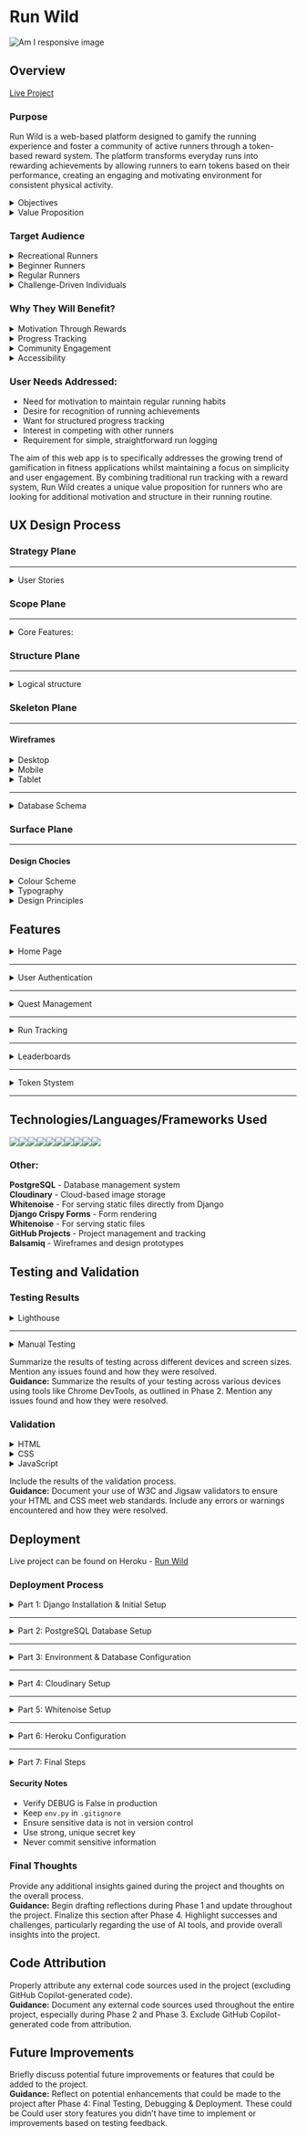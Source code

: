 # Run Wild

![Am I responsive image](assets/README_images/amiresponsive.png)

## Overview

[Live Project](https://run-wild-67c9460e78b3.herokuapp.com/)

### Purpose
Run Wild is a web-based platform designed to gamify the running experience and foster a community of active runners through a token-based reward system. The platform transforms everyday runs into rewarding achievements by allowing runners to earn tokens based on their performance, creating an engaging and motivating environment for consistent physical activity.

<details>
<summary>Objectives</summary>

1. **Motivate Regular Exercise**: By implementing a token reward system, the platform encourages users to maintain consistent running haibits.
2. **Foster Competition**: Create healthy competition through a global leaderboard system that recognises both dedication and performance.
3. **Build Community**: Develop a space where runners can compete and compare their achievements with others, creating a sense of belonging and mutual motivation.

</details>

<details>
<summary>Value Proposition</summary>

- Transforms routine running activities into rewarding experiences
- Provides immediate feedback and recognition for running achievements
- Creates a structured system for tracking progress and improvement
- Offers a competitive element that maintains long-term engagement
- Delivers a simple, streamlined experience focused on running metrics that matter

</details>

### Target Audience

<details>
<summary>Recreational Runners</summary>

- Age Range: 18+ years old
- Running Experience: Beginner to intermediate runners
- Motivation: Seeking additional motivation and structure in their running routine

</details>

<details>
<summary>Beginner Runners</summary>

- Looking for motivation to establish consistent running habits
- Interested in tracking progress and improvement
- Need positive reinforcement to maintain commitment
- Value clear metrics and achievable goals
  
</details>

<details>
<summary>Regular Runners</summary>

- Seeking new ways to stay motivated
- Interested in competing with others
- Want to track their performance metrics
- Looking for recognition of their efforts

</details>

<details>
<summary>Challenge-Driven Individuals</summary>

- Motivated by competition and achievements
- Enjoy collecting rewards and tracking statistics
- Like to compare their performance with others
- Appreciate structured goal systems

</details>

### Why They Will Benefit?

<details>
<summary>Motivation Through Rewards</summary>

- Immediate gratification through token earnings
- Visual representation of progress
- Clear connection between effort and rewards

</details>

<details>
<summary>Progress Tracking</summary>

- Detailed run history
- Performance metrics tracking
- Clear visibility of improvement over time

</details>

<details>
<summary>Community Engagement</summary>

- Global leaderboard participation
- Competitive element
- Sense of belonging to a running community

</details>

<details>
<summary>Accessibility</summary>

- Simple, user-friendly interface
- Clear token earning structure
- Easy submission process for runs

</details>

### User Needs Addressed:

- Need for motivation to maintain regular running habits
- Desire for recognition of running achievements
- Want for structured progress tracking
- Interest in competing with other runners
- Requirement for simple, straightforward run logging

The aim of this web app is to specifically addresses the growing trend of gamification in fitness applications whilst maintaining a focus on simplicity and user engagement. By combining traditional run tracking with a reward system, Run Wild creates a unique value proposition for runners who are looking for additional motivation and structure in their running routine.

## UX Design Process

### Strategy Plane
<hr>

<details>
<summary>User Stories</summary>

### Must Have Features

#### <u>Quest Management</u>

**User Story:** As a site user, I can view a paginated list of quests so that I can select which run I want to view. 

<details>
<summary>Acceptance Criteria:</summary>

- Given more than one quest in the database, these multiple quests are listed
- When a user opens the main page a list of quests is seen
- The user sees all quests titles with pagination to choose what to complete

</details>

#### <u>Run Tracking</u>

**User Story:** As a user I can submit my run details so that I can earn tokens

<details>
<summary>Acceptance Criteria:</summary>
  
- User can input completion time
- Submission process:
  - Confirms submission success
  - Displays tokens earned
- User can update and delete runs

</details>

#### <u>User Authentication</u>

**User Story:** As a registered user I can log into my account so that I can access my running history and tokens

<details>
<summary>Acceptance Criteria:</summary>
  
- User can log in using email/username and password

</details>

**User Story:** As a new user I want to register for an account so that I can track my runs and earn tokens

<details>
<summary>Acceptance Criteria:</summary>
  
- User can create account using email and password
- Profile is automatically created upon registration
- Initial token balance is set to 0
- Password must meet minimum security requirements:
  - At least 8 characters
  - Contains at least one number
  - Contains at least one special character

</details>

#### <u>Responsive Design</u>

**User Story:** As a user I want the site to be responsive so that I can use on any device

<details>
<summary>Acceptance Criteria:</summary>
  
- Site is usable on desktop, tablet, and mobile devices
- Layout adjusts appropriately to different screen sizes

</details>

#### <u>Accessibility</u>

**User Story:** As a User I require the site to be accessible so that I can utilise the website fully, regardless of potential visual impairments

<details>
<summary>Acceptance Criteria:</summary>
  
- Colour contrast, fonts, images and screen reading capabilities adhered to
- Good use of semantic elements

</details>

#### <u>Token System</u>

**User Story:** As a user I want to earn tokens so that can feel rewarded for my run

<details>
<summary>Acceptance Criteria:</summary>
  
- Token calculation:
  - Base rate: 10 tokens per km

- System must:
  - Calculate tokens instantly
  - Display calculation breakdown
  - Update user's total balance

- Transaction details include:
  - Date and time
  - Amount earned
  - Running total

- Notifications:
  - Immediate token earning notification

</details>

### Should Have Features

#### <u>Leaderboard</u>

**User Story:** As a user I want a leaderboard so that I can see how I rank against others

<details>
<summary>Acceptance Criteria:</summary>
  
- Leaderboard shows:
  - Total tokens earned
  - Total distance

- Privacy:
  - Only shows display user names

</details>

#### <u>Enhanced Token System</u>

**User Story:** As a user I want to have more token bonus so that I can gain more tokens

<details>
<summary>Acceptance Criteria:</summary>
  
- Pace bonuses:
  - Sub 4:00 min/km: +15 tokens/km
  - Sub 5:00 min/km: +10 tokens/km
  - Sub 6:00 min/km: +5 tokens/km


- Personal best bonus:
  - +5 tokens if personal best for route is achieved

- Difficulty bonus:
  - No bonus for easy
  - +5 for medium
  - +10 for hard

</details>

</details>

### Scope Plane
<hr>

<details>
<summary>Core Features:</summary>

- User authentication and profile management
- Running activity tracking and logging
- Token achievement system
- Leaderboards

</details>

### Structure Plane
<hr>

<details>
<summary>Logical structure</summary>

The application follows a logical structure where users can:

- Register/Login to access their personal dashboard
- Log and track running activities
- Earn tokens based on activity completion
- View their ranking on various leaderboards

</details>

### Skeleton Plane
<hr>

#### Wireframes

<details>
<summary>Desktop</summary>

![desktop wireframes](assets/README_images/WF_desktop_home.png)
![desktop wireframes](assets/README_images/WF_desktop_quest_about_leader.png)
![desktop wireframes](assets/README_images/WF_desktop_quest_page.png)

</details>
<details>
<summary>Mobile</summary> 

![mobile wireframes](assets/README_images/WF_mobile_index.png)
![mobile wireframes](assets/README_images/WF_mobile_quest_post.png)
![mobile wireframes](assets/README_images/WF_mobile_quest_page.png)
![mobile wireframes](assets/README_images/WF_mobile_about_leader.png)

</details>
<details>
<summary>Tablet</summary> 

![tablet wireframes](assets/README_images/WF_tablet_home.png)
![tablet wireframes](assets/README_images/WF_tablet_quest_post.png)
![tablet wireframes](assets/README_images/WF_tablet_about_quest_leader.png)

</details>
<hr>
<details>
<summary>Database Schema</summary> 

![Database Schema](assets/README_images/ERD_Final.png)

</details>

### Surface Plane
<hr>

#### Design Chocies

<details>
<summary>Colour Scheme</summary> 
<br>
My color palette was chosen to reflect Run Wild's gamified running experience and token-based achievements, aiming to create a clean, modern and sporty user interface,
To acheive only one accent colour has been chosen. 
<br>
<br>

![Colour Pallet](assets/README_images/colour-pallet.png)

Off White (#fafdfb) - Primary Background

- Creates a soft, clean canvas that reduces eye strain
- Provides excellent contrast for text and interactive elements
- Maintains readability across different screen sizes and lighting conditions

Dark Gray (#212121) - Text Color

- Ensures optimal readability against the light background
- Softer than pure black, creating a more comfortable reading experience
- Meets WCAG accessibility standards for contrast

Vibrant Red (#ff1744) - Accent Color

- Creates visual excitement and energy
- Draws attention to important actions and achievements
- Represents passion and motivation in fitness

Pure White (#fff)

- Used for contrast on Dark Gray elements

</details>

<details>
<summary>Typography</summary> 
<br>
The typography combines two distinctive fonts to create a modern and energetic aesthetic while maintaining readability
<br>

![Bebas Font](assets/README_images/bebas_font.png)
<br>
Used for:

- Headlines
- Section titles
- Important numbers (statistics, achievements)

Characteristics:

- All-caps display font
- Strong visual impact
- Creates a bold, athletic feel
- Excellent for hierarchy and emphasis

<hr>
<br>

![lato Font](assets/README_images/lato_font.png)
<br>

Used for:

- Body text
- Navigation items
- Form elements
- Secondary headings

Characteristics:

- High readability at all sizes
- Clean and modern sans-serif
- Excellent for long-form content
- Various weights for flexibility

##### Font Awesome

Icons: Font Awesome for intuitive navigation

</details>

<details>
<summary>Design Principles</summary>

##### 1. Clarity

- Clean layouts with ample white space
- Clear visual hierarchy
- Intuitive navigation


##### 2. Consistency

- Consistent colour usage across all pages
- Standardised spacing and alignment
- Uniform interactive elements


##### 2. Accessibility

- High contrast text-to-background ratios
- Clear focus states for navigation
- Readable font sizes and line heights


##### 2. Responsiveness

- Fluid typography scaling
- Flexible grid system
- Mobile-first approach to layout
<br>
<br>
This design system creates an energetic, modern interface that motivates users while maintaining excellent usability and accessibility standards.

</details>

## Features

<details>
<summary>Home Page</summary>

1. Welcome Section
   - Introduces the platform, emphasising gamified running and exploring Cornwall's scenic routes.
2. Call-to-Action
    - Encourages visitors to sign up or log in to start their running journey.
2. Number counters
    - provding a overview of all the completed quests so far.
3. About Us
    - Highlights the mission of turning running into an engaging and rewarding adventure.
4. Featured Routes
    - Bootstrap carosuaul used to showcases avaliable quests.
5. Key Benefits
    - Explains tokens, challenges, and leaderboards for motivation and fun.

![Home Page](assets/README_images/home_page.png)
![Current Quests and About](assets/README_images/current_quests_about.png)
![Token Caculation](assets/README_images/run_upload_caculation.png)

</details>

<hr>
<details>
<summary>User Authentication</summary>

1. Sign-Up Functionality
    - Users can create accounts to access features like their dashboard, and Run Tracking functionality.
2. Login System
    - Secure login allows users to resume their progress and view completed quests.
3. Login in Status
    - In the top right, the status of user is displayed.
4. Role Based functionality
    - Admin pannel link only availible when you are signed in as a superuser.
5. User Messages
    - Message pop ups giving user further claification on action completed for all user Authentication actions

![Sign Up](assets/README_images/sign_up.png)
![Sign In](assets/README_images/sign_in.png)
![Sign Out](assets/README_images/sign_out.png)
![User Dashboard](assets/README_images/dashboard.png)
![Message](assets/README_images/user_message.png)

</details>
<hr>
<details>
<summary>Quest Management</summary>

1. Avalibale Quest
    - Pagination for avalible quests for the user to select, reachable in the navigation.
2. Quest Details
    - Quest overview - breif descirption of route and image showing markers for route.
    - Difficulity, Distance, Elevation gain and Max displayed so user can assess if they are able to acheive.
    - Total Quests complete and Top 5 uploads displayed on each Quest Post.
    - Details of Completed runs shown, authenticated users can also access CRUD functionality here.
     

![Pagination of Quests](assets/README_images/quest_post_pagination.png)
![Quest View and Details](assets/README_images/quest_view_and_details.png)
![Completed Quests](assets/README_images/completed_runs.png)


</details>
<hr>
<details>
<summary>Run Tracking</summary>

CRUD functionality - The user is able to upload, edit and delete their uploads on the quest page.

![Upload Run](assets/README_images/run_upload.png)
![Delete Run](assets/README_images/run_delete.png)
![Update Run](assets/README_images/run_update.png)

</details>
<hr>

<details>
<summary>Leaderboards</summary>
Pagination for avalible quests for the user to select, reachable in the navigation.

![Global Leaderboard](assets/README_images/global_leaderboard.png)
![Top 5](assets/README_images/top-5.png)

</details>
<hr>

<details>
<summary>Token Stystem</summary>

The token system is designed to reward runners based on multiple factors:
- Base distance completed
- Running pace
- Personal best achievements
- Quest difficult

**Token caculation Components**
1. Base Tokens

    ```base_tokens = round(quest.distance * 10)```

- 10 Tokens awarded per kilometer
    - Example: 5km run = 50 base tokens

2. Pace Bonus System
Rewards faster runners with additional tokens based on pace (minutes per kilometer):

    | Pace (min/km) | Bonus Tokens per km | Example for 5km |
    |---------------|---------------|---------------|
    | Under 4:00 | +15 tokens | +75 tokens |
    | Under 5:00 | +10 tokens | +50 tokens |
    | Under 6:00 | +5 tokens | +25 tokens |
    | Under 7:00 | +2 tokens | +10 tokens |

3. Personal Best Bonus
- +5 tokens for achieving a personal best time on a quest
- System automatically tracks and updates personal best status
- Only one run per quest can hold personal best status

4. Difficulty Multiplier 
Final token amounts is mulitplied based on quest difficulty:
- Easy: 1.0x (no change)
- Medium: 1.1x (10% bonus)
- Hard: 1.2x (20% bonus)

5. Caculation examples
The user inputs their completion time as:
    - Hours
    - Minutes
    - Seconds

    Example 1: Casual 5km Run
    ```
    Distance: 5km
    Time Input: 0:32:30 (32 minutes, 30 seconds)

    Time Conversion:
    - Total seconds: (0 * 3600) + (32 * 60) + 30 = 1,950 seconds
    - Minutes: 1,950 / 60 = 32.5 minutes
    - Pace: 32.5 / 5 = 6.5 min/km

    Calculations:
    Base tokens: 5km × 10 = 50 tokens
    Pace bonus: 5km × 2 = 10 tokens (under 7:00 pace)
    Personal best bonus: 0 tokens
    Subtotal: 60 tokens
    Difficulty: Easy (1.0×)
    Final tokens: 60 tokens
    ```
    Example 2: Fast 5km Run with Personal Best
    ```
    Distance: 5km
    Time Input: 0:19:30 (19 minutes, 30 seconds)

    Time Conversion:
    - Total seconds: (0 * 3600) + (19 * 60) + 30 = 1,170 seconds
    - Minutes: 1,170 / 60 = 19.5 minutes
    - Pace: 19.5 / 5 = 3.9 min/km

    Calculations:
    Base tokens: 5km × 10 = 50 tokens
    Pace bonus: 5km × 15 = 75 tokens (under 4:00 pace)
    Personal best bonus: 5 tokens
    Subtotal: 130 tokens
    Difficulty: Hard (1.2×)
    Final tokens: 156 tokens
    ```
    Example 3: Long Distance Run
    ```
    Distance: 10km
    Time Input: 1:05:00 (1 hour, 5 minutes)

    Time Conversion:
    - Total seconds: (1 * 3600) + (5 * 60) + 0 = 3,900 seconds
    - Minutes: 3,900 / 60 = 65 minutes
    - Pace: 65 / 10 = 6.5 min/km

    Calculations:
    Base tokens: 10km × 10 = 100 tokens
    Pace bonus: 10km × 2 = 20 tokens (under 7:00 pace)
    Personal best bonus: 0 tokens
    Subtotal: 120 tokens
    Difficulty: Medium (1.1×)
    Final tokens: 132 tokens
    ```

![User Completed Run Message](assets/README_images/upload_message.png)

</details>
<hr>


## Technologies/Languages/Frameworks Used 


<img src="https://img.shields.io/badge/html5%20-%23E34F26.svg?&style=for-the-badge&logo=html5&logoColor=white"/><img src="https://img.shields.io/badge/css3%20-%231572B6.svg?&style=for-the-badge&logo=css3&logoColor=white"/><img src="https://img.shields.io/badge/javascript%20-%23323330.svg?&style=for-the-badge&logo=javascript&logoColor=%23F7DF1E"/><img src="https://img.shields.io/badge/python%20-%2314354C.svg?&style=for-the-badge&logo=python&logoColor=white"/><img src="https://img.shields.io/badge/bootstrap%20-%23563D7C.svg?&style=for-the-badge&logo=bootstrap&logoColor=white"/><img src="https://img.shields.io/badge/django%20-%23092E20.svg?&style=for-the-badge&logo=django&logoColor=white"/><img src="https://img.shields.io/badge/heroku%20-%23430098.svg?&style=for-the-badge&logo=heroku&logoColor=white"/><img src="https://img.shields.io/badge/markdown-%23000000.svg?&style=for-the-badge&logo=markdown&logoColor=white"/><img src="https://img.shields.io/badge/git%20-%23F05033.svg?&style=for-the-badge&logo=git&logoColor=white"/><img src="https://img.shields.io/badge/github%20-%23121011.svg?&style=for-the-badge&logo=github&logoColor=white"/>

### Other:
**PostgreSQL** - Database management system<br>
**Cloudinary** - Cloud-based image storage<br>
**Whitenoise** - For serving static files directly from Django<br>
**Django Crispy Forms** - Form rendering<br>
**Whitenoise** - For serving static files<br>
**GitHub Projects** - Project management and tracking<br>
**Balsamiq** - Wireframes and design prototypes<br>

## Testing and Validation

### Testing Results


<details>
<summary>Lighthouse</summary>

### Desktop

![Home Page](assets/README_images/home_lighthouse_desktop.png)
![About Page](assets/README_images/about_lighthouse_desktop.png)
![Quest](assets/README_images/quests_lighthouse_desktop.png)
![Quest Post](assets/README_images/quest_post_lighthouse_desktop.png)
![Leaderboard](assets/README_images/leaderboard_desktop.png)
![Dashboard](assets/README_images/dashboard_lighthouse_desktop.png)
<hr>

### Mobile

![Home Page](assets/README_images/home_lighthouse_mobile.png)
![About Page](assets/README_images/about_lighthouse_mobile.png)
![Quest](assets/README_images/quests_lighthouse_mobile.png)
![Quest Post](assets/README_images/quest_post_lighthouse_mobile.png)
![Leaderboard](assets/README_images/leaderboar_mobile.png)
![Dashboard](assets/README_images/dashboard_lighthouse_mobile.png)

### Results Summary

1. Preformance 
    - Overall no real concerns.   
    - Image sizes - reducing resolution of images would improve prefromance issues across the site, however part of a future improvment plan would be to swap the images of the routes to actual maps, which would resolve this issue across several of the pages.

2. Accessibility 
    - Overall no real concerns.   
    - A few minor improvements could be made to quest_post.html and dashboard.html - Heading elements not in sequentially-deccending order and minor colour contrast issues flagged.
    ![Quest Post Accessability](assets/README_images/quest_post_lighthouse_Access.png)
    ![Quest Post contrast](assets/README_images/Quest_post_lighthouse_A.png)

3. Best Practices
    - Overall no real concerns.  
    - Pages where less than 100 was scored is due to Cloudinary - this is something that I could look to reslove in future releases.
    ![Best Practices results](assets/README_images/home_lighthouse_mobile_BP.png)

4. SEO
    - 100 scored across all pages.

</details>

<hr>

<details>
<summary>Manual Testing</summary>


</details>

Summarize the results of testing across different devices and screen sizes.  
Mention any issues found and how they were resolved.  
**Guidance:** Summarize the results of your testing across various devices using tools like Chrome DevTools, as outlined in Phase 2. Mention any issues found and how they were resolved.

### Validation

<details>
<summary>HTML</summary>

[W3C](https://validator.w3.org/) - Used for HTML Validation - results as follows:

1. index.html/base.html

![Index and base html](assets/README_images/html_index.png)

 - Fixes:
    - Trailing backslash removed from line 14 (base.html)
    - span tags changed to div - fixing errors 2 and 3.
    - Carousel errors fixed by added else statments to ensure no empty attributes.
<hr>

2. about.html

![About page](assets/README_images/about.png)
- No errors
<hr>

3. Sign in, up and out

![Sign up](assets/README_images/signup.png)

- Sign up 
    - The errors flagged are from allauth code and not something I can adjust - to note the opening takes for the span and p are present in the code as shown in the image below.
    ![allauth code](assets/README_images/signup_allauth.png)

![Sign up](assets/README_images/signin.png)
- Sign in
    - No Errors

![Sign out](assets/README_images/signout.png)
- Sign out
    - No Errors
<hr>   

4. dashboard.html

![Dashboard](assets/README_images/dashboard_val.png)
- No errors
<hr>

5. leaderboard.html

![Leaderboard](assets/README_images/leaderboard.png)
- Fixes:
    - Heading elements removed from table header, styling added to style.css to fix.
      ```
      .th-leaderboard {
          background: #f5f5f5;
          font-weight: 500;
          font-family: "Bebas Neue", sans-serif;
          font-size: 1.8em;
      }
      ```
<hr>

6. quests.html

![Quest](assets/README_images/Quests.png)

- Fixes:
    - Remove trailing backlash from hard returns

<hr>

6. quest_post.html

![Quest Post](assets/README_images/Quest_post.png)
- Fixes:
    - Heading elements removed from table header, styling added to style.css to fix.
      ```
      th {
        font-family: "Bebas Neue", sans-serif;
        font-weight: 500;
        font-size: 1.5em;
      }
      ```
<hr>

8. about.html

![About](assets/README_images/about.png)
- No errors

</details>

<details>
<summary>CSS</summary>

[Jigsaw](https://jigsaw.w3.org/css-validator/) - used for testing css, results as follows:

![CSS validator results](assets/README_images/css-validator.png)

- Fixes:
    - Remove border-color as not in use
    - Remove border-radius as not in use
    - Remove pesudo-element

</details>

<details>
<summary>JavaScript</summary>

[JSLint](https://www.jslint.com/) - used for testing JavaScript files, results as follows:

1. index_scirpt.js

![Index scirpt results]()

</details>


Include the results of the validation process.  
**Guidance:** Document your use of W3C and Jigsaw validators to ensure your HTML and CSS meet web standards. Include any errors or warnings encountered and how they were resolved.

## Deployment

Live project can be found on Heroku - [Run Wild](https://run-wild-67c9460e78b3.herokuapp.com/)

### Deployment Process

<details>
<summary>Part 1: Django Installation & Initial Setup</summary>

1. Install Django:
```
pip3 install Django~=4.2.1
pip3 freeze --local > requirements.txt
django-admin startproject run_wild .
python3 manage.py migrate
```
2. Add to ```settings.py```:
```
CSRF_TRUSTED_ORIGINS = [
    'https://*.codeinstitute-ide.net',
    'https://*.herokuapp.com'
]
```
</details>
<hr>
<details>
<summary>Part 2: PostgreSQL Database Setup</summary>

I used Code Institutes PostgreSQL Database - [PostgreSQL Database](https://dbs.ci-dbs.net/)

Steps for CI Students 
1. Signed-in to the CI LMS
2. Use Code Institute credentials
3. Receive database credentials via email

**Important Notes**
- Limited to CI students
- Maximum 8 databases per student
- Databases deleted after 18 months
- Regular backups recommended

</details>
<hr>
<details>
<summary>Part 3: Environment & Database Configuration</summary>

1. Install required packages:
```
pip3 install dj-database-url~=0.5 psycopg2
pip3 install gunicorn~=20.1
pip3 freeze --local > requirements.txt
```
2. Create ```env.py```:
```
import os
os.environ["DATABASE_URL"] = "your-database-url"
os.environ["SECRET_KEY"] = "your-secret-key"
os.environ["CLOUDINARY_URL"] = "your-cloudinary-url"
```
3. Update ```settings.py```:
```
import os
import dj_database_url
from pathlib import Path

if os.path.isfile('env.py'):
    import env
    DEBUG = True
else:
    DEBUG = False

DATABASES = {
    'default': dj_database_url.parse(os.environ.get("DATABASE_URL"))
}
```

</details>
<hr>
<details>
<summary>Part 4: Cloudinary Setup</summary>

1. Install Cloudinary packages:
```
pip3 install dj3-cloudinary-storage~=0.0.6 urllib3~=1.26.15
pip3 freeze --local > requirements.txt
``` 
2. Add to ```settings.py```:
```
INSTALLED_APPS = [
    ...
    'cloudinary_storage',
    'cloudinary',
    'django.contrib.staticfiles',
    ...
]

STATIC_URL = 'static/'
STATICFILES_DIRS = [os.path.join(BASE_DIR, 'static')]
STATIC_ROOT = os.path.join(BASE_DIR, 'staticfiles')

TEMPLATES_DIR = os.path.join(BASE_DIR, 'templates')
TEMPLATES = [
    {
        ...
        'DIRS': [TEMPLATES_DIR],
        ...
    },
]
```
</details>
<hr>
<details>
<summary>Part 5: Whitenoise Setup</summary>

1. Install Whitenoise:
```
pip3 install whitenoise~=5.3.0
pip3 freeze --local > requirements.txt
```
2. Add to ```settings.py``` MIDDLEWARE:
```
MIDDLEWARE = [
    'django.middleware.security.SecurityMiddleware',
    'whitenoise.middleware.WhiteNoiseMiddleware',  # Add after SecurityMiddleware
    ...
]
```
</details>
<hr>
<details>
<summary>Part 6: Heroku Configuration</summary>

1. Create Heroku app

2. Create ```Procfile```:
```
web: gunicorn run_wild.wsgi
```

3. Heroku Config Vars:

- SECRET_KEY
- DATABASE_URL
- CLOUDINARY_URL
- DISABLE_COLLECTSTATIC = 1 (temporary)

4. Create folders:
```
media/
static/
templates/
```

5. Deploy:
```
git add .
git commit -m "Deployment commit"
git push
```

6. Connect GitHub repository in Heroku dashboard

7. Deploy from main branch

</details>
<hr>
<details>
<summary>Part 7: Final Steps</summary>

1. Create superuser:
```
python3 manage.py createsuperuser
```
2. Remove DISABLE_COLLECTSTATIC from Heroku config vars
3. Run collectstatic
```
python3 manage.py collectstatic
```
</details>

#### Security Notes
- Verify DEBUG is False in production
- Keep ```env.py``` in ```.gitignore```
- Ensure sensitive data is not in version control
- Use strong, unique secret key
- Never commit sensitive information


### Final Thoughts
Provide any additional insights gained during the project and thoughts on the overall process.  
**Guidance:** Begin drafting reflections during Phase 1 and update throughout the project. Finalize this section after Phase 4. Highlight successes and challenges, particularly regarding the use of AI tools, and provide overall insights into the project.

## Code Attribution
Properly attribute any external code sources used in the project (excluding GitHub Copilot-generated code).  
**Guidance:** Document any external code sources used throughout the entire project, especially during Phase 2 and Phase 3. Exclude GitHub Copilot-generated code from attribution.

## Future Improvements
Briefly discuss potential future improvements or features that could be added to the project.  
**Guidance:** Reflect on potential enhancements that could be made to the project after Phase 4: Final Testing, Debugging & Deployment. These could be Could user story features you didn’t have time to implement or improvements based on testing feedback.